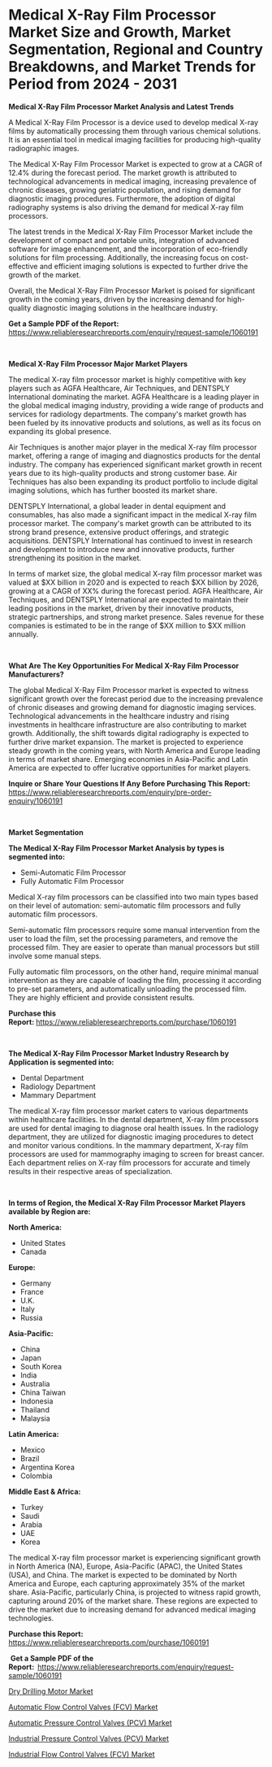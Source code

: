 <p><h1>Medical X-Ray Film Processor Market Size and Growth, Market Segmentation, Regional and Country Breakdowns, and Market Trends for Period from 2024 -  2031</h1></p><p><strong>Medical X-Ray Film Processor Market Analysis and Latest Trends</strong></p>
<p><p>A Medical X-Ray Film Processor is a device used to develop medical X-ray films by automatically processing them through various chemical solutions. It is an essential tool in medical imaging facilities for producing high-quality radiographic images.</p><p>The Medical X-Ray Film Processor Market is expected to grow at a CAGR of 12.4% during the forecast period. The market growth is attributed to technological advancements in medical imaging, increasing prevalence of chronic diseases, growing geriatric population, and rising demand for diagnostic imaging procedures. Furthermore, the adoption of digital radiography systems is also driving the demand for medical X-ray film processors.</p><p>The latest trends in the Medical X-Ray Film Processor Market include the development of compact and portable units, integration of advanced software for image enhancement, and the incorporation of eco-friendly solutions for film processing. Additionally, the increasing focus on cost-effective and efficient imaging solutions is expected to further drive the growth of the market.</p><p>Overall, the Medical X-Ray Film Processor Market is poised for significant growth in the coming years, driven by the increasing demand for high-quality diagnostic imaging solutions in the healthcare industry.</p></p>
<p><strong>Get a Sample PDF of the Report:&nbsp;</strong> <a href="https://www.reliableresearchreports.com/enquiry/request-sample/1060191">https://www.reliableresearchreports.com/enquiry/request-sample/1060191</a></p>
<p>&nbsp;</p>
<p><strong>Medical X-Ray Film Processor Major Market Players</strong></p>
<p><p>The medical X-ray film processor market is highly competitive with key players such as AGFA Healthcare, Air Techniques, and DENTSPLY International dominating the market. AGFA Healthcare is a leading player in the global medical imaging industry, providing a wide range of products and services for radiology departments. The company's market growth has been fueled by its innovative products and solutions, as well as its focus on expanding its global presence.</p><p>Air Techniques is another major player in the medical X-ray film processor market, offering a range of imaging and diagnostics products for the dental industry. The company has experienced significant market growth in recent years due to its high-quality products and strong customer base. Air Techniques has also been expanding its product portfolio to include digital imaging solutions, which has further boosted its market share.</p><p>DENTSPLY International, a global leader in dental equipment and consumables, has also made a significant impact in the medical X-ray film processor market. The company's market growth can be attributed to its strong brand presence, extensive product offerings, and strategic acquisitions. DENTSPLY International has continued to invest in research and development to introduce new and innovative products, further strengthening its position in the market.</p><p>In terms of market size, the global medical X-ray film processor market was valued at $XX billion in 2020 and is expected to reach $XX billion by 2026, growing at a CAGR of XX% during the forecast period. AGFA Healthcare, Air Techniques, and DENTSPLY International are expected to maintain their leading positions in the market, driven by their innovative products, strategic partnerships, and strong market presence. Sales revenue for these companies is estimated to be in the range of $XX million to $XX million annually.</p></p>
<p>&nbsp;</p>
<p><strong>What Are The Key Opportunities For Medical X-Ray Film Processor Manufacturers?</strong></p>
<p><p>The global Medical X-Ray Film Processor market is expected to witness significant growth over the forecast period due to the increasing prevalence of chronic diseases and growing demand for diagnostic imaging services. Technological advancements in the healthcare industry and rising investments in healthcare infrastructure are also contributing to market growth. Additionally, the shift towards digital radiography is expected to further drive market expansion. The market is projected to experience steady growth in the coming years, with North America and Europe leading in terms of market share. Emerging economies in Asia-Pacific and Latin America are expected to offer lucrative opportunities for market players.</p></p>
<p><strong>Inquire or Share Your Questions If Any Before Purchasing This Report:</strong> <a href="https://www.reliableresearchreports.com/enquiry/pre-order-enquiry/1060191">https://www.reliableresearchreports.com/enquiry/pre-order-enquiry/1060191</a></p>
<p>&nbsp;</p>
<p><strong>Market Segmentation</strong></p>
<p><strong>The Medical X-Ray Film Processor Market Analysis by types is segmented into:</strong></p>
<p><ul><li>Semi-Automatic Film Processor</li><li>Fully Automatic Film Processor</li></ul></p>
<p><p>Medical X-ray film processors can be classified into two main types based on their level of automation: semi-automatic film processors and fully automatic film processors.</p><p>Semi-automatic film processors require some manual intervention from the user to load the film, set the processing parameters, and remove the processed film. They are easier to operate than manual processors but still involve some manual steps.</p><p>Fully automatic film processors, on the other hand, require minimal manual intervention as they are capable of loading the film, processing it according to pre-set parameters, and automatically unloading the processed film. They are highly efficient and provide consistent results.</p></p>
<p><strong>Purchase this Report:&nbsp;</strong><a href="https://www.reliableresearchreports.com/purchase/1060191">https://www.reliableresearchreports.com/purchase/1060191</a></p>
<p>&nbsp;</p>
<p><strong>The Medical X-Ray Film Processor Market Industry Research by Application is segmented into:</strong></p>
<p><ul><li>Dental Department</li><li>Radiology Department</li><li>Mammary Department</li></ul></p>
<p><p>The medical X-ray film processor market caters to various departments within healthcare facilities. In the dental department, X-ray film processors are used for dental imaging to diagnose oral health issues. In the radiology department, they are utilized for diagnostic imaging procedures to detect and monitor various conditions. In the mammary department, X-ray film processors are used for mammography imaging to screen for breast cancer. Each department relies on X-ray film processors for accurate and timely results in their respective areas of specialization.</p></p>
<p>&nbsp;</p>
<p><strong>In terms of Region, the Medical X-Ray Film Processor Market Players available by Region are:</strong></p>
<p>
    <p> <strong> North America: </strong>
        <ul>
            <li>United States</li>
            <li>Canada</li>
        </ul>
        </p> 
    <p> <strong> Europe: </strong>
        <ul>
            <li>Germany</li>
            <li>France</li>
            <li>U.K.</li>
            <li>Italy</li>
            <li>Russia</li>
        </ul>
        </p> 
    <p> <strong> Asia-Pacific: </strong>
        <ul>
            <li>China</li>
            <li>Japan</li>
            <li>South Korea</li>
            <li>India</li>
            <li>Australia</li>
            <li>China Taiwan</li>
            <li>Indonesia</li>
            <li>Thailand</li>
            <li>Malaysia</li>
        </ul>
        </p> 
    <p> <strong> Latin America: </strong>
        <ul>
            <li>Mexico</li>
            <li>Brazil</li>
            <li>Argentina Korea</li>
            <li>Colombia</li>
        </ul>
        </p> 
    <p> <strong> Middle East & Africa: </strong>
        <ul>
            <li>Turkey</li>
            <li>Saudi</li>
            <li>Arabia</li>
            <li>UAE</li>
            <li>Korea</li>
        </ul>
    </p>
    </p>
<p><p>The medical X-ray film processor market is experiencing significant growth in North America (NA), Europe, Asia-Pacific (APAC), the United States (USA), and China. The market is expected to be dominated by North America and Europe, each capturing approximately 35% of the market share. Asia-Pacific, particularly China, is projected to witness rapid growth, capturing around 20% of the market share. These regions are expected to drive the market due to increasing demand for advanced medical imaging technologies.</p></p>
<p><strong>Purchase this Report: </strong><a href="https://www.reliableresearchreports.com/purchase/1060191">https://www.reliableresearchreports.com/purchase/1060191</a></p>
<p>&nbsp;<strong>Get a Sample PDF of the Report:&nbsp;&nbsp;</strong><a href="https://www.reliableresearchreports.com/enquiry/request-sample/1060191">https://www.reliableresearchreports.com/enquiry/request-sample/1060191</a></p>
<p><strong></strong></p>
<p><p><a href="https://medium.com/@joannebell6556/analyzing-dry-drilling-motor-market-global-industry-perspective-and-forecast-2024-to-2031-71f68dad18b6">Dry Drilling Motor Market</a></p><p><a href="https://medium.com/@bobbyrobinson56/automatic-flow-control-valves-fcv-market-comprehensive-assessment-by-type-application-and-a5ff2329e88b">Automatic Flow Control Valves (FCV) Market</a></p><p><a href="https://medium.com/@bobbyrobinson56/automatic-pressure-control-valves-pcv-market-insights-into-market-cagr-market-trends-and-4d9daab806f8">Automatic Pressure Control Valves (PCV) Market</a></p><p><a href="https://medium.com/@bobbyrobinson56/industrial-pressure-control-valves-pcv-market-competitive-analysis-market-trends-and-forecast-cbb9aa49f06e">Industrial Pressure Control Valves (PCV) Market</a></p><p><a href="https://medium.com/@bobbyrobinson56/industrial-flow-control-valves-fcv-market-share-evolution-and-market-growth-trends-2024-2031-142b975a62e2">Industrial Flow Control Valves (FCV) Market</a></p></p>
